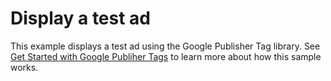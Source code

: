 # Display a test ad

This example displays a test ad using the Google Publisher Tag library. See
[Get Started with Google Publiher Tags][get_started] to learn more about how
this sample works.



[get_started]: https://developers.google.com/doubleclick-gpt/guides/get-started
